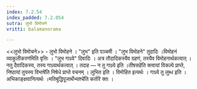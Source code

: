 ```yaml
---
index: 7.2.54
index_padded: 7.2.054
sutra: लुभो विमोचने
vritti: balamanorama

---
```

<<लुभो विमोचने>> - लुभो विमोहने । "लुभ" इति पञ्चमी । "लुभ विमोहने" तुदादिः ।विमोहनं व्याकुलीकरण॑मिति वृत्तिः । "लुभ गाध्र्ये" दिवादिः । अत्र तौदादिकस्यैव ग्रहणं, तस्यैव विमोहनार्थकत्वात् । नतु दैवादिकस्य, तस्य गाध्र्यार्थकत्वात् । तदाह —  न तु गाध्र्ये इति ।तीषसहे॑ति क्त्वायां विकल्पे प्राप्ते, निष्ठायां तुयस्य विभाषे॑ति निषेधे प्राप्ते वचनम् । लुभित इति । विमोहित इत्यर्थः । गाध्र्ये तु लुब्ध इति । अभिकाङ्क्षवानित्यर्थः ।मतिबुद्धिपूजार्थेभ्यश्चे॑ति कर्तरि क्तः । 